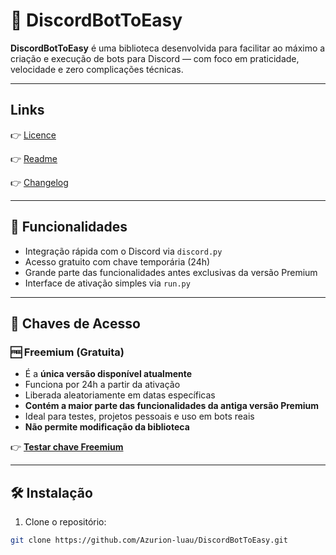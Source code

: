 # 🤖 DiscordBotToEasy

**DiscordBotToEasy** é uma biblioteca desenvolvida para facilitar ao máximo a criação e execução de bots para Discord — com foco em praticidade, velocidade e zero complicações técnicas.

---

## Links
👉 [Licence](https://github.com/Azurion-luau/DiscordToEasy/blob/main/LICENSE.md)

👉 [Readme](https://github.com/Azurion-luau/DiscordToEasy/blob/main/README.md)

👉 [Changelog](https://github.com/Azurion-luau/DiscordToEasy/blob/main/CHANGELOG.md)


---

## 🚀 Funcionalidades

- Integração rápida com o Discord via `discord.py`
- Acesso gratuito com chave temporária (24h)
- Grande parte das funcionalidades antes exclusivas da versão Premium
- Interface de ativação simples via `run.py`

---

## 🔑 Chaves de Acesso

### 🆓 Freemium (Gratuita)
- É a **única versão disponível atualmente**
- Funciona por 24h a partir da ativação
- Liberada aleatoriamente em datas específicas
- **Contém a maior parte das funcionalidades da antiga versão Premium**
- Ideal para testes, projetos pessoais e uso em bots reais
- **Não permite modificação da biblioteca**

👉 [**Testar chave Freemium**](https://discordbottoeasy.netlify.app/freemium/index.html)

---

## 🛠️ Instalação

1. Clone o repositório:

```bash
git clone https://github.com/Azurion-luau/DiscordBotToEasy.git
```
